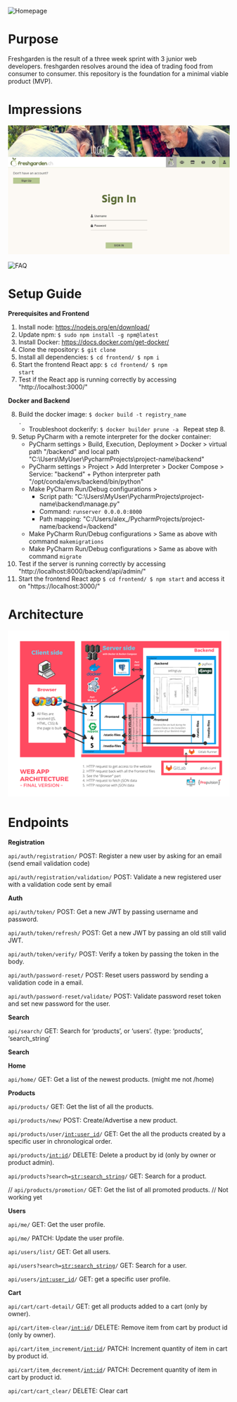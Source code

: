 ![Homepage](./frontend/src/assets/freshgarden_homepage.png "Home Page")

# Purpose
Freshgarden is the result of a three week sprint with 3 junior web developers.
freshgarden resolves around the idea of trading food from consumer to consumer.
this repository is the foundation for a minimal viable product (MVP).

# Impressions

![Sign In](./frontend/src/assets/signin.PNG "Sign In Page")

![FAQ](./frontend/src/assets/faq.png "FAQ")

# Setup Guide 
<strong>Prerequisites and Frontend</strong>

1. Install node: https://nodejs.org/en/download/
2. Update npm: <code>$ sudo npm install -g npm@latest</code>
3. Install Docker: https://docs.docker.com/get-docker/
4. Clone the repository: <code>$ git clone</code>
5. Install all dependencies: <code>$ cd frontend/ $ npm i</code> 
6. Start the frontend React app: <code>$ cd frontend/ $ npm start</code>
7. Test if the React app is running correctly by accessing "http://localhost:3000/"

<strong>Docker and Backend</strong>

8. Build the docker image: <code>$ docker build -t registry_name .</code>
    * Troubleshoot dockerify: <code>$ docker builder prune -a </code> Repeat step 8.</br>
9. Setup PyCharm with a remote interpreter for the docker container:
    * PyCharm settings > Build, Execution, Deployment > Docker > virtual path "/backend" and local path "C:\Users\MyUser\PycharmProjects\project-name\backend"
    * PyCharm settings > Project > Add Interpreter > Docker Compose > Service: "backend" + Python interpreter path "/opt/conda/envs/backend/bin/python"
    * Make PyCharm Run/Debug configurations > 
        * Script path: "C:\Users\MyUser\PycharmProjects\project-name\backend\manage.py"
        * Command: <code>runserver 0.0.0.0:8000</code>
        * Path mapping: "C:/Users/alex_/PycharmProjects/project-name/backend=/backend"
    * Make PyCharm Run/Debug configurations > Same as above with command <code>makemigrations</code>
    * Make PyCharm Run/Debug configurations > Same as above with command <code>migrate</code>
10. Test if the server is running correctly by accessing "http://localhost:8000/backend/api/admin/" 
11. Start the frontend React app <code>$ cd frontend/ $ npm start</code> and access it on "https://localhost:3000/"

# Architecture
![Architecture](./frontend/src/assets/architecture.png "Architecture")

# Endpoints
<strong>Registration</strong>

<code>api/auth/registration/</code> POST: Register a new user by asking for an email (send email validation code)

<code>api/auth/registration/validation/</code> POST: Validate a new registered user with a validation code sent by email

<strong>Auth</strong>

<code>api/auth/token/</code> POST: Get a new JWT by passing username and password.

<code>api/auth/token/refresh/</code> POST: Get a new JWT by passing an old still valid JWT.

<code>api/auth/token/verify/</code> POST: Verify a token by passing the token in the body.

<code>api/auth/password-reset/</code> POST: Reset users password by sending a validation code in a email.

<code>api/auth/password-reset/validate/</code> POST: Validate password reset token and set new password for the user.

<strong>Search</strong>

<code>api/search/</code> GET: Search for ‘products’, or ‘users’. {type: ‘products’, ‘search_string’

<strong>Search</strong>

<strong>Home</strong>

<code>api/home/</code> GET: Get a list of the newest products. (might me not /home)

<strong>Products</strong>

<code>api/products/</code> GET: Get the list of all the products.

<code>api/products/new/</code> POST: Create/Advertise a new product.

<code>api/products/user/<int:user_id>/</code> GET: Get the all the products created by a specific user in chronological order.

<code>api/products/<int:id>/</code> DELETE: Delete a product by id (only by owner or product admin).

<code>api/products?search=<str:search_string>/</code> GET: Search for a product.

// <code>api/products/promotion/</code> GET: Get the list of all promoted products. // Not working yet

<strong>Users</strong> 

<code>api/me/</code> GET: Get the user profile.

<code>api/me/</code> PATCH: Update the user profile.

<code>api/users/list/</code> GET: Get all users.

<code>api/users?search=<str:search_string>/</code> GET: Search for a user.

<code>api/users/<int:user_id>/</code> GET: get a specific user profile.

<strong>Cart</strong>

<code>api/cart/cart-detail/</code> GET: get all products added to a cart (only by owner).
   
<code>api/cart/item-clear/<int:id>/</code> DELETE: Remove item from cart by product id (only by owner).

<code>api/cart/item_increment/<int:id>/</code> PATCH: Increment quantity of item in cart by product id.
   
<code>api/cart/item_decrement/<int:id>/</code> PATCH: Decrement quantity of item in cart by product id.

<code>api/cart/cart_clear/</code> DELETE: Clear cart